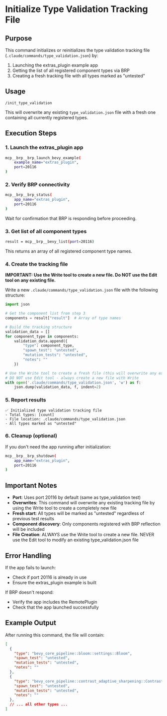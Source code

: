 # Initialize Type Validation Tracking File

## Purpose
This command initializes or reinitializes the type validation tracking file (`.claude/commands/type_validation.json`) by:
1. Launching the extras_plugin example app
2. Getting the list of all registered component types via BRP
3. Creating a fresh tracking file with all types marked as "untested"

## Usage
```
/init_type_validation
```

This will overwrite any existing `type_validation.json` file with a fresh one containing all currently registered types.

## Execution Steps

### 1. Launch the extras_plugin app
```bash
mcp__brp__brp_launch_bevy_example(
    example_name="extras_plugin",
    port=20116
)
```

### 2. Verify BRP connectivity
```bash
mcp__brp__brp_status(
    app_name="extras_plugin",
    port=20116
)
```

Wait for confirmation that BRP is responding before proceeding.

### 3. Get list of all component types
```bash
result = mcp__brp__bevy_list(port=20116)
```

This returns an array of all registered component type names.

### 4. Create the tracking file
**IMPORTANT: Use the Write tool to create a new file. Do NOT use the Edit tool on any existing file.**

Write a new `.claude/commands/type_validation.json` file with the following structure:

```python
import json

# Get the component list from step 3
components = result["result"]  # Array of type names

# Build the tracking structure
validation_data = []
for component_type in components:
    validation_data.append({
        "type": component_type,
        "spawn_test": "untested",
        "mutation_tests": "untested",
        "notes": ""
    })

# Use the Write tool to create a fresh file (this will overwrite any existing file)
# DO NOT use Edit tool - always create a new file with Write
with open('.claude/commands/type_validation.json', 'w') as f:
    json.dump(validation_data, f, indent=2)
```

### 5. Report results
```
✅ Initialized type validation tracking file
- Total types: [count]
- File location: .claude/commands/type_validation.json
- All types marked as "untested"
```

### 6. Cleanup (optional)
If you don't need the app running after initialization:
```bash
mcp__brp__brp_shutdown(
    app_name="extras_plugin",
    port=20116
)
```

## Important Notes

- **Port**: Uses port 20116 by default (same as type_validation test)
- **Overwrites**: This command will overwrite any existing tracking file by using the Write tool to create a completely new file
- **Fresh start**: All types will be marked as "untested" regardless of previous test results
- **Component discovery**: Only components registered with BRP reflection will be included
- **File Creation**: ALWAYS use the Write tool to create a new file. NEVER use the Edit tool to modify an existing type_validation.json file

## Error Handling

If the app fails to launch:
- Check if port 20116 is already in use
- Ensure the extras_plugin example is built

If BRP doesn't respond:
- Verify the app includes the RemotePlugin
- Check that the app launched successfully

## Example Output

After running this command, the file will contain:
```json
[
  {
    "type": "bevy_core_pipeline::bloom::settings::Bloom",
    "spawn_test": "untested",
    "mutation_tests": "untested",
    "notes": ""
  },
  {
    "type": "bevy_core_pipeline::contrast_adaptive_sharpening::ContrastAdaptiveSharpening",
    "spawn_test": "untested",
    "mutation_tests": "untested",
    "notes": ""
  },
  // ... all other types ...
]
```